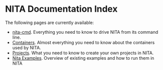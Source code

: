 # NITA Documentation Index

The following pages are currently available:

- [nita-cmd](nita-cmd.md). Everything you need to know to drive NITA from its command line.
- [Containers](containers.md). Almost everything you need to know about the containers used by NITA.
- [Projects](projects.md). What you need to know to create your own projects in NITA.
- [Nita Examples](nita-examples.md). Overview of existing examples and how to run them in NITA
